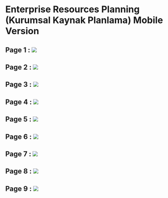 # Enterprise Resources Planning (Kurumsal Kaynak Planlama) Mobile Version


## Page 1 : ![](https://res.cloudinary.com/dlzwvem1a/image/upload/v1632479385/1_c3b0sr.png)


## Page 2 : ![](https://res.cloudinary.com/dlzwvem1a/image/upload/v1632479384/2_hentqw.png)


## Page 3 : ![](https://res.cloudinary.com/dlzwvem1a/image/upload/v1632479385/3_wvxo9f.png)


## Page 4 : ![](https://res.cloudinary.com/dlzwvem1a/image/upload/v1632479385/4_zncs6l.png)


## Page 5 : ![](https://res.cloudinary.com/dlzwvem1a/image/upload/v1632479385/5_a3ahsk.png)


## Page 6 : ![](https://res.cloudinary.com/dlzwvem1a/image/upload/v1632479384/6_miqvlt.png)


## Page 7 : ![](https://res.cloudinary.com/dlzwvem1a/image/upload/v1632479385/7_fllg3m.png)


## Page 8 : ![](https://res.cloudinary.com/dlzwvem1a/image/upload/v1632479385/8_zqoazq.png)


## Page 9 : ![](https://res.cloudinary.com/dlzwvem1a/image/upload/v1632479386/9_q8lhna.png)
